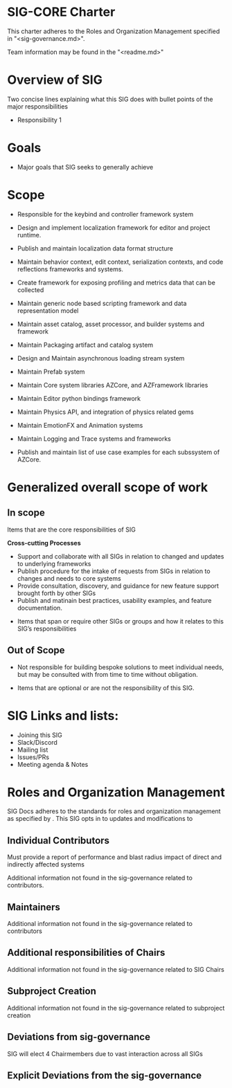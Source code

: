 # SIG-CORE Charter #

This charter adheres to the Roles and Organization Management specified in "<sig-governance.md>".

Team information may be found in the "<readme.md>"

# Overview of SIG #

Two concise lines explaining what this SIG does with bullet points of the major responsibilities

- Responsibility 1

# Goals #


- Major goals that SIG seeks to generally achieve

# Scope #
* Responsible for the keybind and controller framework system
* Design and implement localization framework for editor and project runtime.
* Publish and maintain localization data format structure

* Maintain behavior context, edit context, serialization contexts, and code reflections frameworks and systems.

* Create framework for exposing profiling and metrics data that can be collected 
* Maintain generic node based scripting framework and data representation model 

* Maintain asset catalog, asset processor, and builder systems and framework 
* Maintain Packaging artifact and catalog system
* Design and Maintain asynchronous loading stream system

* Maintain Prefab system 
* Maintain Core system libraries AZCore, and AZFramework libraries
* Maintain Editor python bindings framework
* Maintain Physics API, and integration of physics related gems
* Maintain EmotionFX and Animation systems 
* Maintain Logging and Trace systems and frameworks

* Publish and maintain list of use case examples for each subssystem of AZCore. 

# Generalized overall scope of work 

## In scope ##

Items that are the core responsibilities of SIG

**Cross-cutting Processes**

* Support and collaborate with all SIGs in relation to changed and updates to underlying frameworks 
* Publish procedure for the intake of requests from SIGs in relation to changes and needs to core systems
* Provide consultation, discovery, and guidance for new feature support brought forth by other SIGs
* Publish and matinain best practices, usability examples, and feature documentation.

- Items that span or require other SIGs or groups and how it relates to this SIG’s responsibilities

## Out of Scope ##

 * Not responsible for building bespoke solutions to meet individual needs, but may be consulted with from time to time without obligation.

- Items that are optional or are not the responsibility of this SIG.

# SIG Links and lists: #

- Joining this SIG
- Slack/Discord
- Mailing list
- Issues/PRs
- Meeting agenda & Notes

# Roles and Organization Management #

SIG Docs adheres to the standards for roles and organization management as specified by <sig-governance>. This SIG opts in to updates and modifications to <sig-governance>

## Individual Contributors ##
Must provide a report of performance and blast radius impact of direct and indirectly affected systems

Additional information not found in the sig-governance related to contributors.

## Maintainers ##
 
Additional information not found in the sig-governance related to contributors

## Additional responsibilities of Chairs ##

Additional information not found in the sig-governance related to SIG Chairs

## Subproject Creation ##

Additional information not found in the sig-governance related to subproject creation

## Deviations from sig-governance ##
SIG will elect 4 Chairmembers due to vast interaction across all SIGs

## Explicit Deviations from the sig-governance ##
